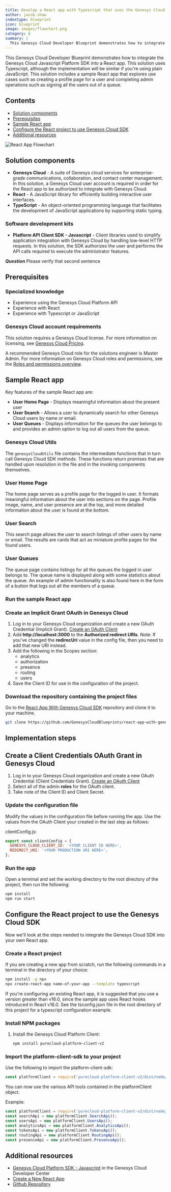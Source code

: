 ```yaml
---
title: Develop a React app with Typescript that uses the Genesys Cloud Platform SDK
author: jacob.shaw
indextype: blueprint
icon: blueprint
image: images/flowchart.png
category: 6
summary: |
  This Genesys Cloud Developer Blueprint demonstrates how to integrate the Genesys Cloud Javascript Platform SDK into a React app. This solution uses Typescript, although the implementation will be similar if you're using plain JavaScript.  This solution includes a sample React app that explores use cases such as creating a profile page for a user and completing admin operations such as signing all the users out of a queue.
---
```


This Genesys Cloud Developer Blueprint demonstrates how to integrate the Genesys Cloud Javascript Platform SDK into a React app. This solution uses Typescript, although the implementation will be similar if you're using plain JavaScript.  This solution includes a sample React app that explores use cases such as creating a profile page for a user and completing admin operations such as signing all the users out of a queue.

## Contents

* [Solution components](#solution-components "Goes to the Solutions components section")
* [Prerequisites](#prerequisites "Goes to the Prerequisites section")
* [Sample React app](#sample-react-app "Goes to the Sample React app section")
* [Configure the React project to use Genesys Cloud SDK](#configure-the-react-project-to-use-genesys-cloud-sdk "Goes to the Configure the React project to use Genesys Cloud SDK section")
* [Additional resources](#additional-resources "Goes to the Additional resources section")

![React App Flowchart](images/flowchart.png)

## Solution components

* **Genesys Cloud** - A suite of Genesys cloud services for enterprise-grade communications, collaboration, and contact center management. In this solution, a Genesys Cloud user account is required in order for the React app to be authorized to integrate with Genesys Cloud.
* **React** - A JavaScript library for efficiently building interactive user interfaces.  
* **TypeScript** - An object-oriented programming language that facilitates the development of JavaScript applications by supporting static typing.  

### Software development kits

* **Platform API Client SDK - Javascript** - Client libraries used to simplify application integration with Genesys Cloud by handling low-level HTTP requests. In this solution, the SDK authorizes the user and performs the API calls required to execute the administrator features.

***Question*** Please verify that second sentence

## Prerequisites

### Specialized knowledge

* Experience using the Genesys Cloud Platform API
* Experience with React
* Experience with Typescript or JavaScript  

### Genesys Cloud account requirements

This solution requires a Genesys Cloud license. For more information on licensing, see [Genesys Cloud Pricing](https://www.genesys.com/pricing "Opens the pricing article").

A recommended Genesys Cloud role for the solutions engineer is Master Admin. For more information on Genesys Cloud roles and permissions, see the [Roles and permissions overview](https://help.mypurecloud.com/?p=24360 "Opens the Roles and permissions overview article").

## Sample React app

Key features of the sample React app are:

* **User Home Page** - Displays meaningful information about the present user
* **User Search** - Allows a user to dynamically search for other Genesys Cloud users by name or email.
* **User Queues** - Displays information for the queues the user belongs to and provides an admin option to log out all users from the queue.

### Genesys Cloud Utils

The `genesysCloudUtils` file contains the intermediate functions that in turn call Genesys Cloud SDK methods. These functions return promises that are handled upon resolution in the file and in the invoking components themselves.

### User Home Page

The home page serves as a profile page for the logged in user.  It formats meaningful information about the user into sections on the page.  Profile image, name, and user presence are at the top, and more detailed information about the user is found at the bottom.

### User Search

This search page allows the user to search listings of other users by name or email.  The results are cards that act as miniature profile pages for the found users.

### User Queues

The queue page contains listings for all the queues the logged in user belongs to.  The queue name is displayed along with some statistics about the queue. An example of admin functionality is also found here in the form of a button that logs out all the members of a queue.

### Run the sample React app

### Create an Implicit Grant OAuth in Genesys Cloud

1. Log in to your Genesys Cloud organization and create a new OAuth Credential (Implicit Grant). [Create an OAuth Client](https://help.mypurecloud.com/articles/create-an-oauth-client/)
2. Add **http://localhost:3000** to the **Authorized redirect URIs**. Note: If you've changed the **redirecUri** value in the config file, then you need to add that new URI instead.
3. Add the following in the Scopes section:
    * analytics
    * authorization
    * presence
    * routing
    * users
4. Save the Client ID for use in the configuration of the project.

### Download the repository containing the project files
Go to the [React App With Genesys Cloud SDK](https://github.com/GenesysCloudBlueprints/react-app-with-genesys-cloud-sdk) repository and clone it to your machine.

```bash
git clone https://github.com/GenesysCloudBlueprints/react-app-with-genesys-cloud-sdk.git
```

## Implementation steps

## Create a Client Credentials OAuth Grant in Genesys Cloud

1. Log in to your Genesys Cloud organization and create a new OAuth Credential (Client Credentials Grant). [Create an OAuth Client](https://help.mypurecloud.com/articles/create-an-oauth-client/)
2. Select all of the admin **roles** for the OAuth client.
3. Take note of the Client ID and Client Secret.

### Update the configuration file

Modify the values in the configuration file before running the app. Use the values from the OAuth Client your created in the last step as follows:

clientConfig.js:

```javascript
export const clientConfig = {
  GENESYS_CLOUD_CLIENT_ID: '<YOUR CLIENT ID HERE>',
  REDIRECT_URI: '<YOUR PRODUCTION URI HERE>',
};
```

### Run the app

Open a terminal and set the working directory to the root directory of the project, then run the following:

```bash
npm install
npm run start
```

## Configure the React project to use the Genesys Cloud SDK

Now we'll look at the steps needed to integrate the Genesys Cloud SDK into your own React app.

### Create a React project

If you are creating a new app from scratch, run the following commands in a terminal in the directory of your choice:

```bash
npm install -g npx
npx create-react-app name-of-your-app --template typescript
```

If you're configuring an existing React app, it is suggested that you use a version greater than v16.0, since the sample app uses React hooks introduced in React v16.0.
See the tsconfig.json file in the root directory of this project for a typescript configuration example.

### Install NPM packages

1. Install the Genesys Cloud Platform Client:

    ```bash
    npm install purecloud-platform-client-v2
    ```

### Import the platform-client-sdk to your project

Use the following to import the platform-client-sdk:

```javascript
const platformClient = require('purecloud-platform-client-v2/dist/node/purecloud-platform-client-v2.js');
```
You can now use the various API tools contained in the platformClient object.

Example:

```javascript
const platformClient = require('purecloud-platform-client-v2/dist/node/purecloud-platform-client-v2.js');
const searchApi = new platformClient.SearchApi();
const usersApi = new platformClient.UsersApi();
const analyticsApi = new platformClient.AnalyticsApi();
const tokensApi = new platformClient.TokensApi();
const routingApi = new platformClient.RoutingApi();
const presenceApi = new platformClient.PresenceApi();
```

## Additional resources

* [Genesys Cloud Platform SDK - Javascript](/api/rest/client-libraries/javascript/ "Goes to the Platform API Client SDK - JavaScript page") in the Genesys Cloud Developer Center
* [Create a New React App](https://reactjs.org/docs/create-a-new-react-app.html)
* [Github Repository](https://github.com/GenesysCloudBlueprints/react-app-with-genesys-cloud-sdk)
